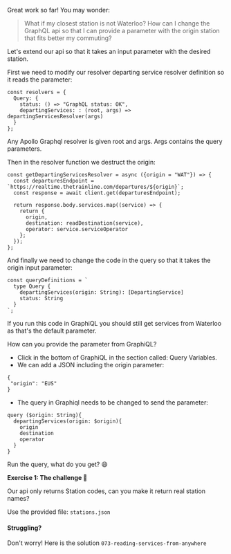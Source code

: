 Great work so far!
You may wonder: 

> What if my closest station is not Waterloo? How can I change the GraphQL api so that I can provide a parameter with the origin station that fits better my commuting?

Let's extend our api so that it takes an input parameter with the desired station.

First we need to modify our resolver departing service resolver definition so it reads the parameter:

```
const resolvers = {
  Query: {
    status: () => "GraphQL status: OK",
    departingServices: : (root, args) => departingServicesResolver(args)
  }
};
```

Any Apollo Graphql resolver is given root and args. Args contains the query parameters.

Then in the resolver function we destruct the origin:
```
const getDepartingServicesResolver = async ({origin = "WAT"}) => {
  const departuresEndpoint = `https://realtime.thetrainline.com/departures/${origin}`;
  const response = await client.get(departuresEndpoint);
  
  return response.body.services.map((service) => {
    return {
      origin,
      destination: readDestination(service),
      operator: service.serviceOperator
    };
  });
};

```

And finally we need to change the code in the query so that it takes the origin input parameter:
```
const queryDefinitions = `
  type Query {
    departingServices(origin: String): [DepartingService]
    status: String
  }
`;
```
If you run this code in GraphiQL you should still get services from Waterloo as that's the default parameter.

How can you provide the parameter from GraphiQL?
- Click in the bottom of GraphiQL in the section called: Query Variables.
- We can add a JSON including the origin parameter:
```
{
 "origin": "EUS"
}
```
- The query in Graphiql needs to be changed to send the parameter:
```
query ($origin: String){
  departingServices(origin: $origin){
    origin
    destination
    operator
  }
}
```

Run the query, what do you get? 😄 

**Exercise 1: The challenge 🥇**

Our api only returns Station codes, can you make it return real station names?

Use the provided file: `stations.json`

#### Struggling?

Don't worry! Here is the solution `073-reading-services-from-anywhere`